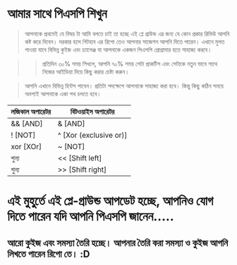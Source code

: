 # আমার সাথে পিএসপি শিখুন

> আপনাকে প্রথমেই যে বিষয় টা আমি বলতে চাই তা হচ্ছে এই প্লে গ্রাউন্ড এর জন্য যে কোন প্রকার রিভিউ আপনি কষ্ট করে দিবেন।
> দরকার হলে গিটহাব এর রিপো তেও আপনার সাজেশন আপনি দিতে পারেন।
> এখানে মুলত পাওয়া যাবে বিভিন্ন কুইজ এবং চ্যালেঞ্জ যা আপনাকে একজন পিএসপি প্রোগ্রামার হতে সাহাজ্য করবে। 

>> প্রতিদিন ৩০% সময় শিখলে, আপনি ৭০% সময় সেটা প্রাকটিস এবং সেটাকে নতুন ভাবে সাথে নিজের আইডিয়া দিয়ে কিছু করার চেষ্টা করুন। 

 >আপনি এখানে বিভিন্ন হিন্টস পাবেন।
 >প্রতিটা পদক্ষেপে আপনাকে সাহাজ্য করা হবে।
 >কিন্তু কিছু কঠিন সময়ে অবশ্যই আপনাকে একা পথ চলতে হবে।



লজিকাল অপারেটর | বিটওয়াইস অপারেটর
------------ | -------------
&& [AND] | & [AND]
! [NOT] | ^ [Xor (exclusive or)]
xor [XOr] | ~ [NOT]
 শুন্য | << [Shift left]
 শুন্য | >> [Shift right]


# এই মুহুর্তে এই প্লে-গ্রাউন্ড আপডেট হচ্ছে, আপনিও যোগ দিতে পারেন যদি আপনি পিএসপি জানেন.....
 
## আরো কুইজ এবং সমস্যা তৈরি হচ্ছে। আপনার তৈরি করা সমস্যা ও কুইজ আপনি লিখতে পারেন রিপো তে। :D    

